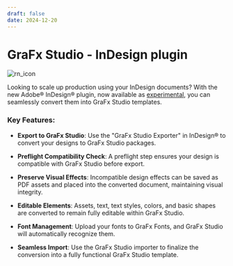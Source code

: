 ```yaml
---
draft: false
date: 2024-12-20
---
```


# GraFx Studio - InDesign plugin

![rn_icon](/assets/icon-GraFx-Studio.svg)

Looking to scale up production using your InDesign documents? With the new Adobe® InDesign® plugin, now available as [experimental](/release-notes/experimental/), you can seamlessly convert them into GraFx Studio templates.

<!-- more -->

### Key Features:

- **Export to GraFx Studio**:
  Use the "GraFx Studio Exporter" in InDesign® to convert your designs to GraFx Studio packages.

- **Preflight Compatibility Check**:
  A preflight step ensures your design is compatible with GraFx Studio before export.

- **Preserve Visual Effects**:
  Incompatible design effects can be saved as PDF assets and placed into the converted document, maintaining visual integrity.

- **Editable Elements**:
  Assets, text, text styles, colors, and basic shapes are converted to remain fully editable within GraFx Studio.

- **Font Management**:
  Upload your fonts to GraFx Fonts, and GraFx Studio will automatically recognize them.

- **Seamless Import**:
  Use the GraFx Studio importer to finalize the conversion into a fully functional GraFx Studio template.
